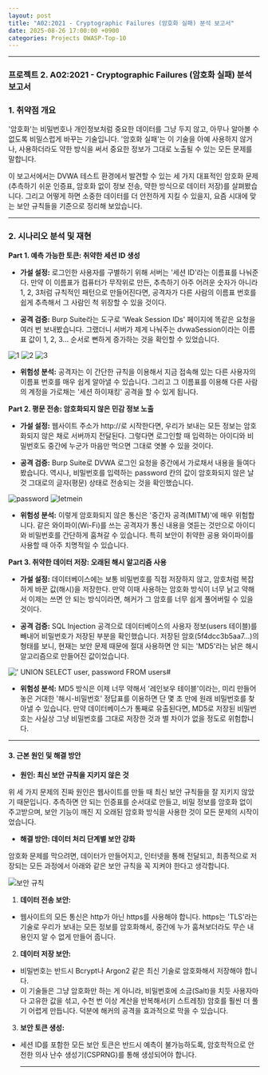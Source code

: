 ```yaml
---
layout: post
title: "A02:2021 - Cryptographic Failures (암호화 실패) 분석 보고서"
date: 2025-08-26 17:00:00 +0900
categories: Projects OWASP-Top-10
---
```

---

### **프로젝트 2. A02:2021 - Cryptographic Failures (암호화 실패) 분석 보고서**

### **1. 취약점 개요**

'암호화'는 비밀번호나 개인정보처럼 중요한 데이터를 그냥 두지 않고, 아무나 알아볼 수 없도록 비밀스럽게 바꾸는 기술입니다. '암호화 실패'는 이 기술을 아예 사용하지 않거나, 사용하더라도 약한 방식을 써서 중요한 정보가 그대로 노출될 수 있는 모든 문제를 말합니다.

이 보고서에서는 DVWA 테스트 환경에서 발견할 수 있는 세 가지 대표적인 암호화 문제(추측하기 쉬운 인증표, 암호화 없이 정보 전송, 약한 방식으로 데이터 저장)를 살펴봤습니다. 그리고 어떻게 하면 소중한 데이터를 더 안전하게 지킬 수 있을지, 요즘 시대에 맞는 보안 규칙들을 기준으로 정리해 보았습니다.

---

### **2. 시나리오 분석 및 재현**

**Part 1. 예측 가능한 토큰: 취약한 세션 ID 생성**

*   **가설 설정:**
로그인한 사용자를 구별하기 위해 서버는 '세션 ID'라는 이름표를 나눠준다. 만약 이 이름표가 컴퓨터가 무작위로 만든, 추측하기 아주 어려운 숫자가 아니라 1, 2, 3처럼 규칙적인 패턴으로 만들어진다면, 공격자가 다른 사람의 이름표 번호를 쉽게 추측해서 그 사람인 척 위장할 수 있을 것이다.

*   **공격 검증:**
Burp Suite라는 도구로 'Weak Session IDs' 페이지에 똑같은 요청을 여러 번 보내봤습니다. 그랬더니 서버가 제게 나눠주는 dvwaSession이라는 이름표 값이 1, 2, 3... 순서로 뻔하게 증가하는 것을 확인할 수 있었습니다.

   ![1](/assets/images/A02_P1-1.png)
   ![2](/assets/images/A02_P1-2.png)
   ![3](/assets/images/A02_P1-3.png)

*   **위험성 분석:**
공격자는 이 간단한 규칙을 이용해서 지금 접속해 있는 다른 사용자의 이름표 번호를 매우 쉽게 알아낼 수 있습니다. 그리고 그 이름표를 이용해 다른 사람의 계정을 가로채는 '세션 하이재킹' 공격을 할 수 있게 됩니다.

**Part 2. 평문 전송: 암호화되지 않은 민감 정보 노출**

*   **가설 설정:**
웹사이트 주소가 http://로 시작한다면, 우리가 보내는 모든 정보는 암호화되지 않은 채로 서버까지 전달된다. 그렇다면 로그인할 때 입력하는 아이디와 비밀번호도 중간에 누군가 마음만 먹으면 그대로 엿볼 수 있을 것이다.

*   **공격 검증:**
Burp Suite로 DVWA 로그인 요청을 중간에서 가로채서 내용을 들여다봤습니다. 역시나, 비밀번호를 입력하는 password 칸의 값이 암호화되지 않은 날것 그대로의 글자(평문) 상태로 전송되는 것을 확인했습니다.

   ![password](/assets/images/A02_P2-1.png)
   ![letmein](/assets/images/A02_P2-2.png)

*   **위험성 분석:**
이렇게 암호화되지 않은 통신은 '중간자 공격(MITM)'에 매우 위험합니다. 같은 와이파이(Wi-Fi)를 쓰는 공격자가 통신 내용을 엿듣는 것만으로 아이디와 비밀번호를 간단하게 훔쳐갈 수 있습니다. 특히 보안이 취약한 공용 와이파이를 사용할 때 아주 치명적일 수 있습니다.

**Part 3. 취약한 데이터 저장: 오래된 해시 알고리즘 사용**

*   **가설 설정:**
데이터베이스에는 보통 비밀번호를 직접 저장하지 않고, 암호처럼 복잡하게 바꾼 값(해시)을 저장한다. 만약 이때 사용하는 암호화 방식이 너무 낡고 약해서 이제는 쓰면 안 되는 방식이라면, 해커가 그 암호를 너무 쉽게 풀어버릴 수 있을 것이다.

*   **공격 검증:**
SQL Injection 공격으로 데이터베이스의 사용자 정보(users 테이블)를 빼내어 비밀번호가 저장된 부분을 확인했습니다. 저장된 암호(5f4dcc3b5aa7...)의 형태를 보니, 현재는 보안 문제 때문에 절대 사용하면 안 되는 'MD5'라는 낡은 해시 알고리즘으로 만들어진 값이었습니다.

   ![' UNION SELECT user, password FROM users#](/assets/images/A02_P3-1.png)

*   **위험성 분석:**
MD5 방식은 이제 너무 약해서 '레인보우 테이블'이라는, 미리 만들어 놓은 거대한 '해시-비밀번호' 정답표를 이용하면 단 몇 초 만에 원래 비밀번호를 찾아낼 수 있습니다. 만약 데이터베이스가 통째로 유출된다면, MD5로 저장된 비밀번호는 사실상 그냥 비밀번호를 그대로 저장한 것과 별 차이가 없을 정도로 위험합니다.
    
---

#### **3. 근본 원인 및 해결 방안**

*   **원인: 최신 보안 규칙을 지키지 않은 것**

위 세 가지 문제의 진짜 원인은 웹사이트를 만들 때 최신 보안 규칙들을 잘 지키지 않았기 때문입니다. 추측하면 안 되는 인증표를 순서대로 만들고, 비밀 정보를 암호화 없이 주고받으며, 보안 기능이 깨진 지 오래된 암호화 방식을 사용한 것이 모든 문제의 시작이었습니다.

*   **해결 방안: 데이터 처리 단계별 보안 강화**

암호화 문제를 막으려면, 데이터가 만들어지고, 인터넷을 통해 전달되고, 최종적으로 저장되는 모든 과정에서 아래와 같은 보안 규칙을 꼭 지켜야 한다고 생각합니다.

   ![보안 규칙](/assets/images/A02_table.png)

1.  **데이터 전송 보안:**
*   웹사이트의 모든 통신은 http가 아닌 https를 사용해야 합니다. https는 'TLS'라는 기술로 우리가 보내는 모든 정보를 암호화해서, 중간에 누가 훔쳐보더라도 무슨 내용인지 알 수 없게 만들어 줍니다.

2.  **데이터 저장 보안:**
*   비밀번호는 반드시 Bcrypt나 Argon2 같은 최신 기술로 암호화해서 저장해야 합니다.
*   이 기술들은 그냥 암호화만 하는 게 아니라, 비밀번호에 소금(Salt)을 치듯 사용자마다 고유한 값을 섞고, 수천 번 이상 계산을 반복해서(키 스트레칭) 암호를 훨씬 더 풀기 어렵게 만듭니다. 덕분에 해커의 공격을 효과적으로 막을 수 있습니다.

3.  **보안 토큰 생성:**
*   세션 ID를 포함한 모든 보안 토큰은 반드시 예측이 불가능하도록, 암호학적으로 안전한 의사 난수 생성기(CSPRNG)를 통해 생성되어야 합니다.

    ---

